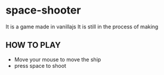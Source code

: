 # space-shooter
It is a game made in vanillajs
It is still in the process of making

## HOW TO PLAY
- Move your mouse to move the ship
- press space to shoot 
